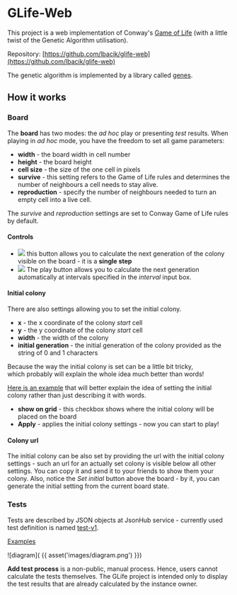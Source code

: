 # GLife-Web

This project is a web implementation of Conway's [Game of Life](https://en.wikipedia.org/wiki/Conway%27s_Game_of_Life) 
(with a little twist of the Genetic Algorithm utilisation).

Repository: [https://github.com/lbacik/glife-web](https://github.com/lbacik/glife-web)

The genetic algorithm is implemented by a library called [genes](https://github.com/lbacik/genes).

## How it works

### Board

The **board** has two modes: the *ad hoc* play or presenting *test* results. When playing in *ad hoc* mode, you have the 
freedom to set all game parameters:

* __width__ - the board width in cell number
* __height__ - the board height
* __cell size__ - the size of the one cell in pixels
* __survive__ - this setting refers to the Game of Life rules and determines the number of neighbours a cell needs to stay alive.
* __reproduction__ - specify the number of neighbours needed to turn an empty cell into a live cell.

The *survive* and *reproduction* settings are set to Conway Game of Life rules by default.

#### Controls

<ul class="icons">
    <li class="step">
        <img src="{{ asset('images/step.png') }}"/>
        this button allows you to calculate the next generation of the colony visible on the board - it is a <strong>single step</strong> 
    </li>
    <li class="play">
        <img src="{{ asset('images/play.png') }}"/>
        The play button allows you to calculate the next generation automatically at intervals specified in the <i>interval</i> input box.
    </li>
</ul>

#### Initial colony

There are also settings allowing you to set the initial colony.

* __x__ - the x coordinate of the colony *start* cell
* __y__ - the y coordinate of the colony *start* cell
* __width__ - the width of the colony
* __initial generation__ - the initial generation of the colony provided as the string of 0 and 1 characters

Because the way the initial colony is set can be a little bit tricky,  
which probably will explain the whole idea much better than words!

[Here is an example](/?width=20&height=20&cellSize=30&rules=001100000%2C000100000&play=0&interval=1000&initX=5&initY=5&initWidth=10&initData=100111000111100001111000011110111000111100011110001110000111100001111000011100001111) 
that will better explain the idea of setting the initial colony rather than just describing it with words.

* __show on grid__ - this checkbox shows where the initial colony will be placed on the board
* __Apply__ - applies the initial colony settings - now you can start to play!

#### Colony url

The initial colony can be also set by providing the url with the initial colony settings - such an url for an actually 
set colony is visible below all other settings. You can copy it and send it to your friends to show them your colony.
Also, notice the *Set initial* button above the board - by it, you can generate the initial setting from the current board state.

### Tests

Tests are described by JSON objects at JsonHub service - currently used test definition is named [test-v1](https://jsonhub.cloud/definitions/018c864c-7e7b-77b1-b5a0-98e0071d358d).

[Examples](https://jsonhub.cloud/entities?q=test-v)

![diagram]( {{ asset('images/diagram.png') }})

__Add test process__ is a non-public, manual process. Hence, users cannot calculate the tests themselves. 
The GLife project is intended only to display the test results that are already calculated by the instance owner.
